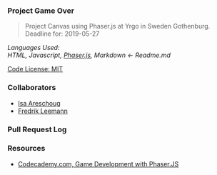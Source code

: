 ### Project Game Over

> Project Canvas using Phaser.js at Yrgo in Sweden Gothenburg. Deadline for: 2019-05-27

_Languages Used:_ \
_HTML, Javascript, [Phaser.js](https://phaser.io "Phaser.js"), Markdown <- Readme.md_

[Code License: MIT](https://choosealicense.com/licenses/mit/)

### Collaborators
- [Isa Areschoug](https://github.com/Neyrin "Neyrin")
- [Fredrik Leemann](https://github.com/freddan88 "freddan88")

### Pull Request Log

### Resources
- [Codecademy.com, Game Development with Phaser.JS](https://www.codecademy.com/login)